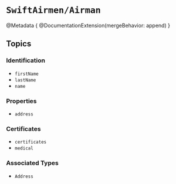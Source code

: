 # ``SwiftAirmen/Airman``

@Metadata {
    @DocumentationExtension(mergeBehavior: append)
}

## Topics

### Identification

- ``firstName``
- ``lastName``
- ``name``

### Properties

- ``address``

### Certificates

- ``certificates``
- ``medical``

### Associated Types

- ``Address``
